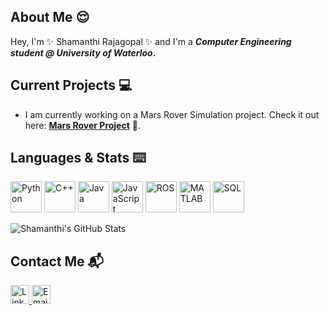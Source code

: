 ## About Me 😌
Hey, I'm ✨ Shamanthi Rajagopal ✨ and I'm a **_Computer Engineering student @ University of Waterloo_.**


## Current Projects 💻 
- I am currently working on a Mars Rover Simulation project. Check it out here: **[Mars Rover Project](https://github.com/shamanthi-rajagopal/Mars_Rover_Simulation)** 🌌.


## Languages & Stats ⌨️
<p>
    <img src="https://upload.wikimedia.org/wikipedia/commons/c/c3/Python-logo-notext.svg" alt="Python" width="50" height="50">
    <img src="https://upload.wikimedia.org/wikipedia/commons/1/18/ISO_C%2B%2B_Logo.svg" alt="C++" width="50" height="50">
    <img src="https://upload.wikimedia.org/wikipedia/en/3/30/Java_programming_language_logo.svg" alt="Java" width="50" height="50">
    <img src="https://upload.wikimedia.org/wikipedia/commons/6/6a/JavaScript-logo.png" alt="JavaScript" width="50" height="50">
    <img src="https://upload.wikimedia.org/wikipedia/commons/b/bb/Ros_logo.svg" alt="ROS" width="50" height="50">
    <img src="https://upload.wikimedia.org/wikipedia/commons/2/21/Matlab_Logo.png" alt="MATLAB" width="50" height="50">
    <img src="https://upload.wikimedia.org/wikipedia/commons/8/87/Sql_data_base_with_logo.png" alt="SQL" width="50" height="50">
</p>

![Shamanthi's GitHub Stats](https://github-readme-stats.vercel.app/api?username=shamanthi-rajagopal&show_icons=true&theme=radical)


## Contact Me 📬 
<p>
    <a href="https://www.linkedin.com/in/shamanthi-rajagopal" target="_blank">
        <img src="https://upload.wikimedia.org/wikipedia/commons/e/e9/Linkedin_icon.svg" alt="LinkedIn" width="30" height="30">
    </a>
    <a href="mailto:s2rajago@uwaterloo.ca">
        <img src="https://upload.wikimedia.org/wikipedia/commons/6/6d/Email_Icon.svg" alt="Email" width="30" height="30">
    </a>
</p>




